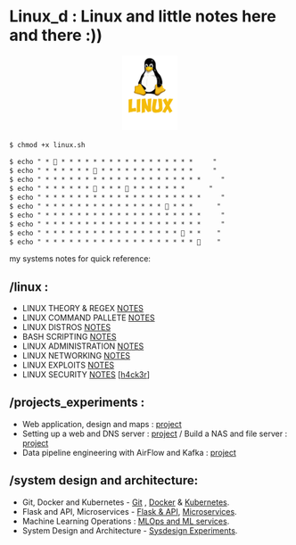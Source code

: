 # Linux_d : Linux and little notes here and there :))

<center><img src="img/tux.png" width=20%></center>

`$ chmod +x linux.sh `

```
$ echo " * 🌸 * * * * * * * * * * * * * * * * *     "
$ echo " * * * * * * 🌸 * * * * * * * * * * * *     "
$ echo " * * * * * * * * * * * * * * * * * * * *     "
$ echo " * * * * * * 🌸 * * * 🌸 * * * * * * *      "
$ echo " * * * * * * * * * * * * * * * * * * * *     "
$ echo " * * * * * * * * * * * * * * * 🌸 * * *      "
$ echo " * * * * * * * * * * * * * * * * * * * *     "
$ echo " * * * * * * * * * * * * * * * * * * * *     "
$ echo " * * * * * * * * * * * * * * * * * 🌸 * *    "
$ echo " * * * * * * * * * * * * * * * * * * * 🌸    "

```
my systems notes for quick reference:

## /linux :
- LINUX THEORY & REGEX [NOTES](notes/THEORY.MD) 
- LINUX COMMAND PALLETE [NOTES](notes/COMMANDS.MD) 
- LINUX DISTROS [NOTES](notes/DISTROS.MD) 
- BASH SCRIPTING [NOTES](notes/BASH.MD) 
- LINUX ADMINISTRATION [NOTES](notes/ADMINISTRATION.MD) 
- LINUX NETWORKING [NOTES](notes/NETWORKING.MD) 
- LINUX EXPLOITS [NOTES](notes/EXPLOIT.MD) 
- LINUX SECURITY [NOTES](notes/SECURITY.MD) [[h4ck3r](notes/notes/intro.MD)]

## /projects_experiments :
- Web application, design and maps : [project](./proj/maps.MD)
- Setting up a web and DNS server : [project](proj/webdns.MD) / Build a NAS and file server : [project](proj/nasfile.MD)
- Data pipeline engineering with AirFlow and Kafka : [project](proj/airkafka.MD)

## /system design and architecture:
- Git, Docker and Kubernetes - [Git](sysdesign/GDK.MD) , [Docker](sysdesign/DKR.MD) & [Kubernetes](sysdesign/KBNTS.MD).
- Flask and API, Microservices - [Flask & API](sysdesign/FLASK.MD), [Microservices](sysdesign/MSRV.MD).
- Machine Learning Operations : [MLOps and ML services](sysdesign/MLOPS.MD).
- System Design and Architecture - [Sysdesign Experiments](sysdesign/README.MD). 

